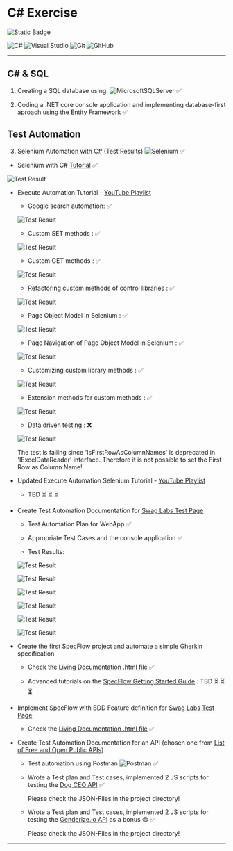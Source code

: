# C# Exercise

![Static Badge](https://img.shields.io/badge/Project%20Status-6%20%2F%206-blue?style=plastic)

![C#](https://img.shields.io/badge/c%23-%23239120.svg?style=for-the-badge&logo=csharp&logoColor=white)  ![Visual Studio](https://img.shields.io/badge/Visual%20Studio-5C2D91.svg?style=for-the-badge&logo=visual-studio&logoColor=white)  ![Git](https://img.shields.io/badge/git-%23F05033.svg?style=for-the-badge&logo=git&logoColor=white)  ![GitHub](https://img.shields.io/badge/github-%23121011.svg?style=for-the-badge&logo=github&logoColor=white)  

---

## C# & SQL

1. Creating a SQL database using: 
![MicrosoftSQLServer](https://img.shields.io/badge/Microsoft%20SQL%20Server-CC2927?style=for-the-badge&logo=microsoft%20sql%20server&logoColor=white)    :white_check_mark:

2. Coding a .NET core console application and implementing database-first aproach using the Entity Framework    :white_check_mark:

## Test Automation

3. Selenium Automation with C# (Test Results)   ![Selenium](https://img.shields.io/badge/-selenium-%43B02A?style=for-the-badge&logo=selenium&logoColor=white)    :white_check_mark:

  - Selenium with C# [Tutorial](https://www.javatpoint.com/selenium-csharp)    :white_check_mark:

  ![Test Result](https://raw.githubusercontent.com/schwaben-github/csharp_exercise/main/Selenium_FB_Test_Execution.png)

  - Execute Automation Tutorial - [YouTube Playlist](https://youtube.com/playlist?list=PL6tu16kXT9PqKSouJUV6sRVgmcKs-VCqo&si=Qd_327cs68kyP8HE)

    - Google search automation:    :white_check_mark:

    ![Test Result](https://raw.githubusercontent.com/schwaben-github/csharp_exercise/main/ExecuteAutomation_Test_Execution.png)

    - Custom SET methods :    :white_check_mark:

    ![Test Result](https://raw.githubusercontent.com/schwaben-github/csharp_exercise/main/ExecuteAutomation1_custom_methods_Test_Execution.png)

    - Custom GET methods :    :white_check_mark:

    ![Test Result](https://raw.githubusercontent.com/schwaben-github/csharp_exercise/main/ExecuteAutomation2_get_methods_Test_Execution.png)

    - Refactoring custom methods of control libraries :    :white_check_mark:

    ![Test Result](https://raw.githubusercontent.com/schwaben-github/csharp_exercise/main/ExecuteAutomation3_refactoring_custom_methods_TestExecution.png)

    - Page Object Model in Selenium :    :white_check_mark:
   
    ![Test Result](https://raw.githubusercontent.com/schwaben-github/csharp_exercise/main/ExecuteAutomation4_PageObjectModel_TestExecution.jpeg)

    - Page Navigation of Page Object Model in Selenium :    :white_check_mark:
   
    ![Test Result](https://raw.githubusercontent.com/schwaben-github/csharp_exercise/main/ExecuteAutomation5_PageNavigation_TestExecution.png)

    - Customizing custom library methods :    :white_check_mark:
   
    ![Test Result](https://raw.githubusercontent.com/schwaben-github/csharp_exercise/main/ExecuteAutomation6_TweakCustomLibraryMethods_TestExecution.png)

    - Extension methods for custom methods :    :white_check_mark:
   
    ![Test Result](https://raw.githubusercontent.com/schwaben-github/csharp_exercise/main/ExecuteAutomation7_ExtensionCustomMethods_TestExecution.png)

    - Data driven testing :    :x:

    ![Test Result](https://raw.githubusercontent.com/schwaben-github/csharp_exercise/main/ExecuteAutomation8_DataDrivenTesting_TestExecution.png)

    The test is failing since 'IsFirstRowAsColumnNames' is deprecated in 'IExcelDataReader' interface. Therefore it is not possible to set the First Row as Column Name!

  - Updated Execute Automation Selenium Tutorial - [YouTube Playlist](https://youtube.com/playlist?list=PL6tu16kXT9Pr50Bu96uf9z4rNxMTVTIxm&si=10XlZQ3BbgqImsLd)

    - TBD  :hourglass_flowing_sand: :hourglass_flowing_sand: :hourglass_flowing_sand:

  - Create Test Automation Documentation for [Swag Labs Test Page](https://www.saucedemo.com/)

    - Test Automation Plan for WebApp    :white_check_mark:
   
    - Appropriate Test Cases and the console application   :white_check_mark:

    - Test Results:
   
    ![Test Result](https://raw.githubusercontent.com/schwaben-github/csharp_exercise/main/SwagLabs_1_TestAutomationApp.png)

    ![Test Result](https://raw.githubusercontent.com/schwaben-github/csharp_exercise/main/SwagLabs_2_VerfyErrorMessageForInvalidCredentials.png)

    ![Test Result](https://raw.githubusercontent.com/schwaben-github/csharp_exercise/main/SwagLabs_3_VerifyLoginButton.png)

    ![Test Result](https://raw.githubusercontent.com/schwaben-github/csharp_exercise/main/SwagLabs_4_VerifyLoginScreenDisplay.png)

    ![Test Result](https://raw.githubusercontent.com/schwaben-github/csharp_exercise/main/SwagLabs_5_VerifyUsernameAndPasswordTextboxes.png)

    ![Test Result](https://raw.githubusercontent.com/schwaben-github/csharp_exercise/main/SwagLabs_6_VerifyWebShopTestPageLoadedAfterLogin.png)

- Create the first SpecFlow project and automate a simple Gherkin specification

  - Check the [Living Documentation .html file](https://github.com/schwaben-github/csharp_exercise/blob/main/Krastavac/LivingDoc.html)    :white_check_mark:

  - Advanced tutorials on the [SpecFlow Getting Started Guide](https://docs.specflow.org/projects/getting-started/en/latest/index.html) : TBD  :hourglass_flowing_sand: :hourglass_flowing_sand: :hourglass_flowing_sand:
 
- Implement SpecFlow with BDD Feature definition for [Swag Labs Test Page](https://www.saucedemo.com/)

  - Check the [Living Documentation .html file](https://github.com/schwaben-github/csharp_exercise/blob/main/SwagLabs2/LivingDoc.html)    :white_check_mark:

- Create Test Automation Documentation for an API (chosen one from [List of Free and Open Public APIs](https://mixedanalytics.com/blog/list-actually-free-open-no-auth-needed-apis/))

  - Test automation using Postman ![Postman](https://img.shields.io/badge/Postman-FF6C37?style=for-the-badge&logo=postman&logoColor=white)    :white_check_mark:
 
  - Wrote a Test plan and Test cases, implemented 2 JS scripts for testing the [Dog CEO API](https://dog.ceo/api/breeds/image/random)    :white_check_mark:
 
    Please check the JSON-Files in the project directory!
 
  - Wrote a Test plan and Test cases, implemented 2 JS scripts for testing the [Genderize.io API](https://api.genderize.io?name=tibor) as a bonus :smile:    :white_check_mark:
 
    Please check the JSON-Files in the project directory!



---
